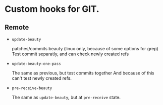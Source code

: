 
Custom hooks for GIT.
=====================

Remote
------

- `update-beauty`

    patches/commits beauty (linux only, because of some options for grep)
    Test commit separatly, and can check newly created refs
- `update-beauty-one-pass`

    The same as previous, but test commits together
    And because of this can't test newly created refs.
- `pre-receive-beauty`

    The same as `update-beauty`, but at `pre-receive` state.

